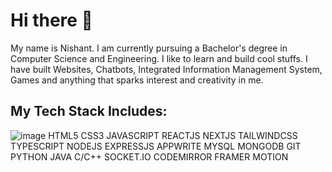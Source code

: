 # Hi there 👋

My name is Nishant. I am currently pursuing a Bachelor's degree in Computer Science and Engineering. I like to learn and build cool stuffs.
I have built Websites, Chatbots, Integrated Information Management System, Games and anything that sparks interest and creativity in me.

## My Tech Stack Includes:
![image](https://github.com/Nishant891/Nishant891/assets/109356848/885feaca-483f-44f5-a461-39d3ec0cf778) HTML5
CSS3
JAVASCRIPT
REACTJS
NEXTJS
TAILWINDCSS
TYPESCRIPT
NODEJS
EXPRESSJS
APPWRITE
MYSQL
MONGODB
GIT
PYTHON
JAVA
C/C++
SOCKET.IO
CODEMIRROR
FRAMER MOTION



